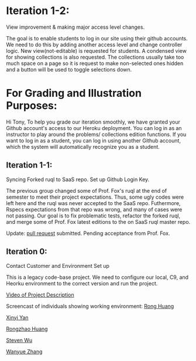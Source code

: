 # Iteration 1-2:
View improvement & making major access level changes.

The goal is to enable students to log in our site using their github accounts.
We need to do this by adding another access level and change controller logic.
New view(not-editable) is requested for students.
A condensed view for showing collections is also requested. The collections
usually take too much space on a page so it is request to make non-selected 
ones hidden and a button will be used to toggle selections down.

# For Grading and Illustration Purposes:
Hi Tony,
To help you grade our iteration smoothly, we have granted your Github account's access to our Heroku deployment.
You can log in as an instructor to play around the problems/ collections edition functions.
If you want to log in as a student, you can log in using another Github account,
which the system will automatically recognize you as a student.

## Iteration 1-1:
Syncing Forked ruql to SaaS repo. Set up Github Login Key.

The previous group changed some of Prof. Fox's ruql at the end of semester to 
meet their project expectations. Thus, some ugly codes were left here and the ruql
was never accepted to the SaaS repo. Futhermore, Rspecs expectations from that repo
was wrong, and many of cases were not passing.
Our goal is to fix problematic tests, refactor the forked ruql, and merge some of
Prof. Fox latest editions to the on SaaS ruql master repo.

Update: [pull request](https://github.com/saasbook/ruql/pull/16) submitted.
        Pending acceptance from Prof. Fox.

## Iteration 0:
Contact Customer and Environment Set up

This is a legacy code-base project. We need to configure our local, C9, and 
Heorku environment to the correct version and run the project.

[Video of Project Description](https://www.youtube.com/watch?v=U--JtLWm28I)

Screencast of individuals showing working environment:
[Rong Huang](https://youtu.be/svUXm3Kwlrw)

[Xinyi Yan](https://youtu.be/JanrSkbZZv8)

[Rongzhao Huang](https://www.youtube.com/watch?v=OrpO79w6z0k)

[Steven Wu](https://www.youtube.com/watch?v=hX8uJXwD0E8)

[Wanyue Zhang](http://youtu.be/Kf88LtZK-y80)
